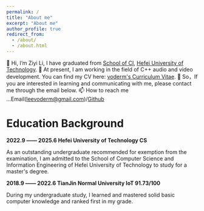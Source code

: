 ```yaml
---
permalink: /
title: "About me"
excerpt: "About me"
author_profile: true
redirect_from: 
  - /about/
  - /about.html
---
```

👋 Hi, I’m Ziyi Li, I have graduated from [School of CI](http://ci.hfut.edu.cn/), [Hefei University of Technology](http://www.hfut.edu.cn/).
👀 At present, I am working in the field of C++ audio and video development.
You can find my CV here: [voderm's Curriculum Vitae](../assets/Curriculum_Vitae.pdf).
💞️ So，If you are interested in learning and communicating with me, please contact me through the email below.
📫 How to reach me ...Email(leevoderm@gmail.com)/[Github](https://github.com/voderm)


Education Background
======

**2022.9 —— 2025.6 Hefei University of Technology   CS**

As an outstanding undergraduate recommended for exemption from the examination, I am admitted to the School of Computer Science and Information Engineering of Hefei University of Technology to study for a master's degree.

**2018.9 —— 2022.6 TianJin Normal University   IoT   91.73/100**

During my undergraduate study, I learned and mastered solid basic computer knowledge and ranked first in my grade.



